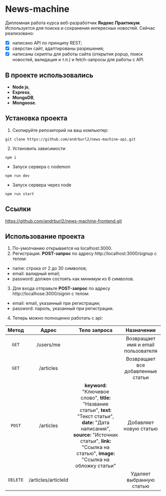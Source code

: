# News-machine

Дипломная работа курса веб-разработчик **Яндекс Практикум**. Используется для поиска и сохранения интересных новостей. Сейчас реализовано:
- [x] написано API по принципу REST;
- [x] сверстан сайт, адаптированы разрешения;
- [x] написаны скрипты для работы сайта (открытия popup, поиск новостей, валидация и т.п.) и fetch-запросы для работы с API.

## В проекте использовались

- **Node js**,
- **Express**,
- **MongoDB**,
- **Mongoose**.

## Установка проекта

1. Скопируйте репозиторий на ваш компьютер:

`git clone https://github.com/andrburl2/news-machine-api.git`

2. Установить зависимости

`npm i`

* Запуск сервера c nodemon

`npm run dev`

* Запуск сервера через node

`npm run start`

## Ссылки

https://github.com/andrburl2/news-machine-frontend.git

## Использование проекта

1. По-умолчанию открывается на localhost:3000.
2. Регистрация. **POST-запрос** по адресу http://localhost:3000/signup с телом:
  * name: строка от 2 до 30 символов;
  * email: валидный email;
  * password: должен состоять как минимум из 6 символов.
3. Для входа отправьте **POST-запрос** по адресу http://localhosе:3000/signin с телом:
  * email: email, указанный при регистрации;
  * password: пароль, указанный при регистрации.
4. Теперь можно полноценно работать с api:

|Метод    |Адрес              |Тело запроса                       |Назначение                         |
|:-------:|:-----------------:|:---------------------------------:|:---------------------------------:|
|`GET`    |/users/me          |                                   |Возвращает имя и email пользователя|
|`GET`    |/articles          |                                   |Возвращает все добавленные статьи  |
|`POST`   |/articles          |**keyword:** "Ключевое слово", **title:** "Название статьи", **text:** "Текст статьи", **date:** "Дата написания", **source:** "Источник статьи",	**link:** "Ссылка на статью", **image:** "Ссылка на обложку статьи"         |Добавляет новую статью             |
|`DELETE` |/articles/articleId|                                   |Удаляет выбранную статью           |